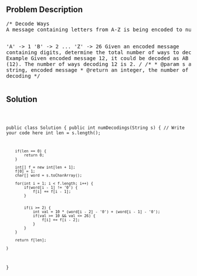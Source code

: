 <!--
<style>
  body { font-family: Arial, sans-serif; }
  .container { max-width: 400px; margin: 50px; padding: 10px; }
  .comment-block { background-color: #f9f9f9; padding: 10px; border-left: 5px solid #ccc; max-width: 400px; margin: 50px; overflow-wrap: break-word; white-space: pre-wrap; }
  .code-block { background-color: #f4f4f4; padding: 10px; border: 1px solid #ddd; }
</style>
-->

<div class='container'>
<h2>Problem Description</h2>
<div class='comment-block'>
<pre>
/* Decode Ways 
A message containing letters from A-Z is being encoded to numbers using the following mapping:

'A' -> 1
'B' -> 2
...
'Z' -> 26
Given an encoded message containing digits, determine the total number of ways to decode it.
Example
Given encoded message 12, it could be decoded as AB (1 2) or L (12).
The number of ways decoding 12 is 2.
*/
    /**
     * @param s a string,  encoded message
     * @return an integer, the number of ways decoding
     */
</pre>
</div>

<h2>Solution</h2>
<div class='code-block'>
<pre><code class='language-java'>

public class Solution {
    public int numDecodings(String s) {
        // Write your code here
        int len = s.length();
        
        if(len == 0) {
            return 0;
        }
        
        int[] f = new int[len + 1];
        f[0] = 1;
        char[] word = s.toCharArray();
        
        for(int i = 1; i < f.length; i++) {
            if(word[i - 1] != '0') {
                f[i] += f[i - 1];
            }
            
            
            if(i >= 2) {
                int val = 10 * (word[i - 2] - '0') + (word[i - 1] - '0');
                if(val >= 10 && val <= 26) {
                    f[i] += f[i - 2];
                }
            }
        }
        
        return f[len];
        
    }
}</code></pre>
</div>
</div>
